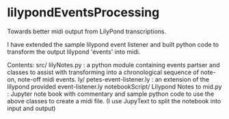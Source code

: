# lilypondEventsProcessing
Towards better midi output from LilyPond transcriptions.  

I have extended the sample lilypond event listener and built python code to transform the output lilypond 'events' into midi.

Contents:
src/
  lilyNotes.py   : a python module containing events partser and classes to
                   assist with transforming into a chronological sequence of
                   note-on, note-off midi events.
ly/
  petes-event-listener.ly : an extension of the lilypond provided
                   event-listener.ly
notebookScript/
  Lilypond Notes to mid.py : Jupyter note book with commentary and sample
                   python code to use the above classes to create a midi file.
                   (I use JupyText to split the notebook into input and output)                      
